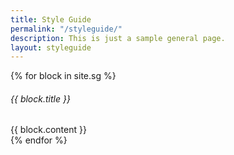 ```yaml
---
title: Style Guide
permalink: "/styleguide/"
description: This is just a sample general page.
layout: styleguide
---
```

{% for block in site.sg %}
   <div class="sg-block">
     <h6 class="sg-label">{{ block.title }}</h6>
     {{ block.content }}
   </div>
{% endfor %}



